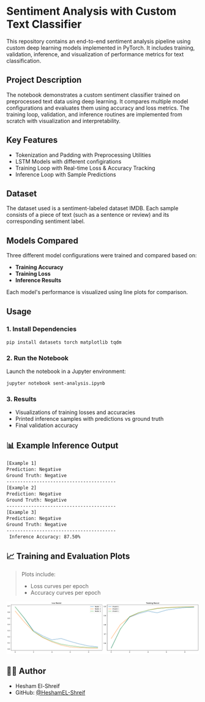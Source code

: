 # Sentiment Analysis with Custom Text Classifier

This repository contains an end-to-end sentiment analysis pipeline using custom deep learning models implemented in PyTorch. It includes training, validation, inference, and visualization of performance metrics for text classification.

## Project Description

The notebook demonstrates a custom sentiment classifier trained on preprocessed text data using deep learning. It compares multiple model configurations and evaluates them using accuracy and loss metrics. The training loop, validation, and inference routines are implemented from scratch with visualization and interpretability.

## Key Features

- Tokenization and Padding with Preprocessing Utilities
- LSTM Models with different configirations 
- Training Loop with Real-time Loss & Accuracy Tracking
- Inference Loop with Sample Predictions

##  Dataset

The dataset used is a sentiment-labeled dataset IMDB. Each sample consists of a piece of text (such as a sentence or review) and its corresponding sentiment label.


## Models Compared

Three different model configurations were trained and compared based on:

- **Training Accuracy**
- **Training Loss**
- **Inference Results**

Each model's performance is visualized using line plots for comparison.

## Usage

### 1. Install Dependencies

```bash
pip install datasets torch matplotlib tqdm
```

### 2. Run the Notebook

Launch the notebook in a Jupyter environment:

```bash
jupyter notebook sent-analysis.ipynb
```

### 3. Results

- Visualizations of training losses and accuracies
- Printed inference samples with predictions vs ground truth
- Final validation accuracy

## 📊 Example Inference Output

```text
[Example 1]
Prediction: Negative
Ground Truth: Negative
----------------------------------------
[Example 2]
Prediction: Negative
Ground Truth: Negative
----------------------------------------
[Example 3]
Prediction: Negative
Ground Truth: Negative
----------------------------------------
 Inference Accuracy: 87.50%
```

## 📈 Training and Evaluation Plots

> Plots include:
> - Loss curves per epoch
> - Accuracy curves per epoch

![result](https://github.com/HeshamEL-Shreif/Sentiment-Analysis-with-LSTM/blob/main/output.png)


## 🧑‍💻 Author

- Hesham El-Shreif  
- GitHub: [@HeshamEL-Shreif](https://github.com/HeshamEL-Shreif)
